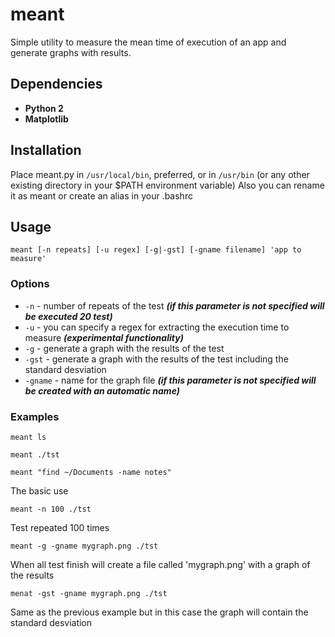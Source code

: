 meant
=====

Simple utility to measure the mean time of execution of an app and generate graphs with results.


Dependencies
------------
  * **Python 2**
  * **Matplotlib**


Installation
------------
Place meant.py in `/usr/local/bin`, preferred, or in `/usr/bin` (or any other existing directory in your $PATH environment variable)
Also you can rename it as meant or create an alias in your .bashrc


Usage
-----

    meant [-n repeats] [-u regex] [-g|-gst] [-gname filename] 'app to measure'


### Options
  * `-n` - number of repeats of the test ***(if this parameter is not specified will be executed 20 test)***
  * `-u` - you can specify a regex for extracting the execution time to measure ***(experimental functionality)***
  * `-g` - generate a graph with the results of the test
  * `-gst` - generate a graph with the results of the test including the standard desviation
  * `-gname` - name for the graph file ***(if this parameter is not specified will be created with an automatic name)***

### Examples

    meant ls

    meant ./tst

    meant "find ~/Documents -name notes"

The basic use

    meant -n 100 ./tst

Test repeated 100 times

    meant -g -gname mygraph.png ./tst

When all test finish will create a file called 'mygraph.png' with a graph of the results

    menat -gst -gname mygraph.png ./tst

Same as the previous example but in this case the graph will contain the standard desviation